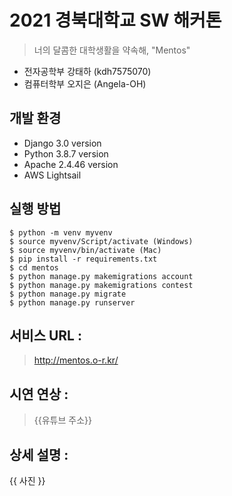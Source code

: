 # 2021 경북대학교 SW 해커톤<br>

> 너의 달콤한 대학생활을 약속해, "Mentos" <br>
> 
* 전자공학부 강태하 (kdh7575070) <br>
* 컴퓨터학부 오지은 (Angela-OH) <br>


## 개발 환경
* Django 3.0 version <br>
* Python 3.8.7 version <br>
* Apache 2.4.46 version <br>
* AWS Lightsail <br>

## 실행 방법
```shell
$ python -m venv myvenv
$ source myvenv/Script/activate (Windows)
$ source myvenv/bin/activate (Mac)
$ pip install -r requirements.txt
$ cd mentos
$ python manage.py makemigrations account
$ python manage.py makemigrations contest
$ python manage.py migrate
$ python manage.py runserver
```

## 서비스 URL : 
> http://mentos.o-r.kr/ 

## 시연 연상 : 
> {{유튜브 주소}}

## 상세 설명 :
{{ 사진 }}
